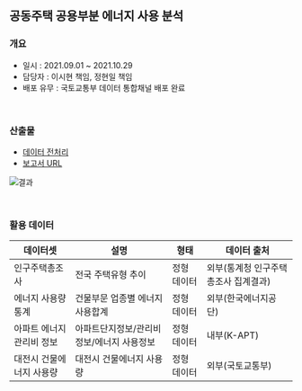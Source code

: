 ## 공동주택 공용부분 에너지 사용 분석

### 개요
- 일시 : 2021.09.01 ~ 2021.10.29
- 담당자 : 이시현 책임, 정현일 책임 
- 배포 유무 : 국토교통부 데이터 통합채널 배포 완료
<br>

### 산출물
- [데이터 전처리](https://github.com/sihyeon3523/Molit-2021-Second-half/tree/main/2.%20%EA%B3%B5%EB%8F%99%EC%A3%BC%ED%83%9D_%EA%B3%B5%EC%9A%A9%EB%B6%80%EB%B6%84_%EC%97%90%EB%84%88%EC%A7%80_%EC%A0%95%EB%B3%B4_%EB%B6%84%EC%84%9D/%EC%BD%94%EB%93%9CC)
- [보고서 URL](https://data.molit.go.kr/dataservice/data-usecase/3391?page=1&searchText=&viewType=view)

![결과](https://user-images.githubusercontent.com/49083528/147804651-730638aa-bc6f-49a2-ac87-ea5222dd0d22.jpg)

<br>

### 활용 데이터
| 데이터셋                  | 설명                                       | 형태        | 데이터 출처                          |
| ------------------------- | ------------------------------------------ | ----------- | ------------------------------------ |
| 인구주택총조사            | 전국 주택유형 추이                         | 정형 데이터 | 외부(통계청 인구주택총조사 집계결과) |
| 에너지 사용량 통계        | 건물부문 업종별 에너지 사용합계            | 정형 데이터 | 외부(한국에너지공단)                 |
| 아파트 에너지 관리비 정보 | 아파트단지정보/관리비 정보/에너지 사용정보 | 정형 데이터 | 내부(K-APT)                          |
| 대전시 건물에너지 사용량  | 대전시 건물에너지 사용량                   | 정형 데이터 | 외부(국토교통부)                     |
<br>


